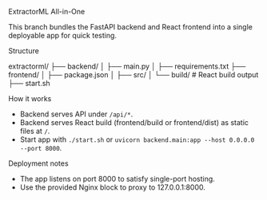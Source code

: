 ExtractorML All-in-One

This branch bundles the FastAPI backend and React frontend into a single deployable app for quick testing.

Structure

extractorml/
├── backend/
│   ├── main.py
│   ├── requirements.txt
├── frontend/
│   ├── package.json
│   ├── src/
│   └── build/     # React build output
├── start.sh

How it works

- Backend serves API under `/api/*`.
- Backend serves React build (frontend/build or frontend/dist) as static files at `/`.
- Start app with `./start.sh` or `uvicorn backend.main:app --host 0.0.0.0 --port 8000`.

Deployment notes

- The app listens on port 8000 to satisfy single-port hosting.
- Use the provided Nginx block to proxy to 127.0.0.1:8000.

